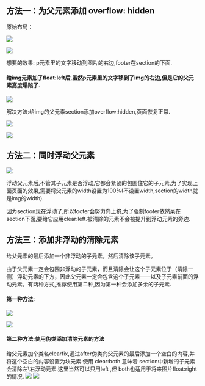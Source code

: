 ## 方法一：为父元素添加 overflow: hidden

原始布局：

![](https://img-blog.csdnimg.cn/20190424174355939.png?x-oss-process=image/watermark,type_ZmFuZ3poZW5naGVpdGk,shadow_10,text_aHR0cHM6Ly9ibG9nLmNzZG4ubmV0L2NoZW5saW04Nw==,size_16,color_FFFFFF,t_70)

![](https://img-blog.csdnimg.cn/2019042417433226.png?x-oss-process=image/watermark,type_ZmFuZ3poZW5naGVpdGk,shadow_10,text_aHR0cHM6Ly9ibG9nLmNzZG4ubmV0L2NoZW5saW04Nw==,size_16,color_FFFFFF,t_70)

想要的效果: p元素里的文字移动到图片的右边,footer在section的下面.

#### 给img元素加了float:left后,虽然p元素里的文字移到了img的右边,但是它的父元素高度塌陷了.

![](https://img-blog.csdnimg.cn/20190424165847366.png?x-oss-process=image/watermark,type_ZmFuZ3poZW5naGVpdGk,shadow_10,text_aHR0cHM6Ly9ibG9nLmNzZG4ubmV0L2NoZW5saW04Nw==,size_16,color_FFFFFF,t_70)

解决方法:给img的父元素section添加overflow:hidden,页面恢复正常.

![](https://img-blog.csdnimg.cn/20190424174822989.png?x-oss-process=image/watermark,type_ZmFuZ3poZW5naGVpdGk,shadow_10,text_aHR0cHM6Ly9ibG9nLmNzZG4ubmV0L2NoZW5saW04Nw==,size_16,color_FFFFFF,t_70)

![](https://img-blog.csdnimg.cn/20190424170231322.png?x-oss-process=image/watermark,type_ZmFuZ3poZW5naGVpdGk,shadow_10,text_aHR0cHM6Ly9ibG9nLmNzZG4ubmV0L2NoZW5saW04Nw==,size_16,color_FFFFFF,t_70)

## 方法二：同时浮动父元素

![](https://img-blog.csdnimg.cn/20190424175100340.png?x-oss-process=image/watermark,type_ZmFuZ3poZW5naGVpdGk,shadow_10,text_aHR0cHM6Ly9ibG9nLmNzZG4ubmV0L2NoZW5saW04Nw==,size_16,color_FFFFFF,t_70)

浮动父元素后,不管其子元素是否浮动,它都会紧紧的包围住它的子元素,为了实现上面页面的效果,需要将父元素的width设置为100%(不设置width,section的width就是img的width).

因为section现在浮动了,所以footer会努力向上挤,为了强制footer依然呆在section下面,要给它应用clear:left.被清除的元素不会被提升到浮动元素的旁边.

## 方法三：添加非浮动的清除元素

给父元素的最后添加一个非浮动的子元素，然后清除该子元素。

由于父元素一定会包围非浮动的子元素，而且清除会让这个子元素位于（清除一侧）浮动元素的下方，因此父元素一定会包含这个子元素——以及子元素前面的浮动元素。有两种方式,推荐使用第二种,因为第一种会添加多余的子元素.

#### 第一种方法:

![](https://img-blog.csdnimg.cn/201904241810431.png?x-oss-process=image/watermark,type_ZmFuZ3poZW5naGVpdGk,shadow_10,text_aHR0cHM6Ly9ibG9nLmNzZG4ubmV0L2NoZW5saW04Nw==,size_16,color_FFFFFF,t_70)

![](https://img-blog.csdnimg.cn/20190424180833637.png?x-oss-process=image/watermark,type_ZmFuZ3poZW5naGVpdGk,shadow_10,text_aHR0cHM6Ly9ibG9nLmNzZG4ubmV0L2NoZW5saW04Nw==,size_16,color_FFFFFF,t_70)

#### 第二种方法:使用伪类添加清除元素的方法

给父元素加个类名clearfix,通过after伪类向父元素的最后添加一个空白的内容,并将这个空白的内容设置为块元素.使用 clear:both 意味着 section中新增的子元素会清除左\右浮动元素.这里当然可以只用left ,但 both也适用于将来图片float:right 的情况.
![](https://img-blog.csdnimg.cn/20190424181644837.png?x-oss-process=image/watermark,type_ZmFuZ3poZW5naGVpdGk,shadow_10,text_aHR0cHM6Ly9ibG9nLmNzZG4ubmV0L2NoZW5saW04Nw==,size_16,color_FFFFFF,t_70)
![](https://img-blog.csdnimg.cn/20190424181956736.png?x-oss-process=image/watermark,type_ZmFuZ3poZW5naGVpdGk,shadow_10,text_aHR0cHM6Ly9ibG9nLmNzZG4ubmV0L2NoZW5saW04Nw==,size_16,color_FFFFFF,t_70)